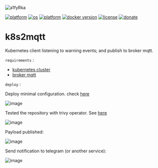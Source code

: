 ![a1fyRka](https://user-images.githubusercontent.com/68069659/215287245-b0678092-76fd-47d7-9c2e-feea20db5b64.gif)

[![platform](https://img.shields.io/badge/platform-kubernetes-blue)](https://kubernetes.io/)
[![os](https://img.shields.io/badge/os-linux-red)](https://www.linux.org/)
[![platform](https://img.shields.io/badge/platform-nodejs-blue)](https://nodejs.org/en/)
[![docker version](https://img.shields.io/badge/docker%20version-20.10-brightgreen)](https://www.docker.com/)
[![license](https://img.shields.io/badge/license-Apache--2.0-yellowgreen)](https://apache.org/licenses/LICENSE-2.0)
[![donate](https://img.shields.io/badge/donate-wango-blue)](https://www.wango.org/donate.aspx)

# k8s2mqtt
Kubernetes client listening to warning events; and publish to broker mqtt.

 ```requirements``` :
 - [kubernetes cluster](https://kubernetes.io/)
 - [broker mqtt](https://mqtt.org/)
 
 ```deploy``` :
 
 Deploy minimal configuration. check [here](https://github.com/william89731/k8s2mqtt/blob/main/k8s2mqtt.yml) 
 
 ![image](https://user-images.githubusercontent.com/68069659/215288439-36a9fd96-1583-4e73-af46-1d77137a53b2.png)

Tested the repository with trivy operator. See [here](https://github.com/william89731/trivy-operator)

![image](https://user-images.githubusercontent.com/68069659/215288554-45d63d3c-fc95-4a28-987c-5611384c3dae.png)

Payload published:

![image](https://user-images.githubusercontent.com/68069659/215288962-71db640b-4b61-4d76-bd53-0eb8aa45960d.png)

Send notification to telegram (or another service):

![image](https://user-images.githubusercontent.com/68069659/215289170-16a8f4cd-d29e-4b35-94ec-23ba273d591d.png)




